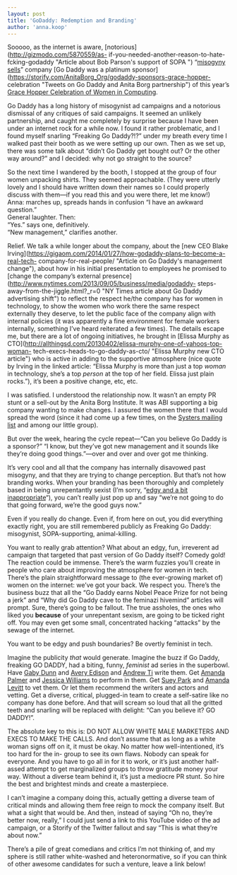 ```yaml
---
layout: post
title: 'GoDaddy: Redemption and Branding'
author: 'anna.koop'
---
```


Sooooo, as the internet is aware, [notorious](http://gizmodo.com/5870559/as-
if-you-needed-another-reason-to-hate-fcking-godaddy "Article about Bob
Parson's support of SOPA ") “[misogyny
sells](http://geekfeminism.wikia.com/wiki/Go_Daddy's_advertising "Geek
Feminism Wiki on Go Daddy Advertising")” company [Go Daddy was a platinum
sponsor](https://storify.com/AnitaBorg_Org/godaddy-sponsors-grace-hopper-
celebration "Tweets on Go Daddy and Anita Borg partnership") of this year’s
[Grace Hopper Celebration of Women in Computing](http://gracehopper.org/
"Grace Hopper main page").

Go Daddy has a long history of misogynist ad campaigns and a notorious
dismissal of any critiques of said campaigns. It seemed an unlikely
partnership, and caught me completely by surprise because I have been under an
internet rock for a while now. I found it rather problematic, and I found
myself snarling “Freaking Go Daddy?!?” under my breath every time I walked
past their booth as we were setting up our own. Then as we set up, there was
some talk about “didn’t Go Daddy get bought out? Or the other way around?” and
I decided: why not go straight to the source?

So the next time I wandered by the booth, I stopped at the group of four women
unpacking shirts. They seemed approachable. (They were utterly lovely and I
should have written down their names so I could properly discuss with them—if
you read this and you were there, let me know!)  
Anna: marches up, spreads hands in confusion “I have an awkward question.”  
General laughter. Then:  
“Yes.” says one, definitively.  
“New management,” clarifies another.

Relief. We talk a while longer about the company, about the [new CEO Blake
Irving](https://gigaom.com/2014/01/27/how-godaddy-plans-to-become-a-real-tech-
company-for-real-people/ "Article on Go Daddy's management change"), about how
in his initial presentation to employees he promised to [change the company’s
external presence](http://www.nytimes.com/2013/09/05/business/media/godaddy-
steps-away-from-the-jiggle.html?_r=0 "NY Times article about Go Daddy
advertising shift") to reflect the respect he/the company has for women in
technology, to show the women who work there the same respect externally they
deserve, to let the public face of the company align with internal policies
(it was apparently a fine environment for female workers internally, something
I’ve heard reiterated a few times). The details escape me, but there are a lot
of ongoing initiatives, he brought in [Elissa Murphy as
CTO](http://allthingsd.com/20130402/elissa-murphy-one-of-yahoos-top-woman-
tech-execs-heads-to-go-daddy-as-cto/ "Elissa Murphy new CTO article") who is
active in adding to the supportive atmosphere (nice quote by Irving in the
linked article: “Elissa Murphy is more than just a top _woman_ in technology,
she’s a top _person_ at the top of her field. Elissa just plain rocks.”), it’s
been a positive change, etc, etc.

I was satisfied. I understood the relationship now. It wasn’t an empty PR
stunt or a sell-out by the Anita Borg Institute. It was ABI supporting a big
company wanting to make changes. I assured the women there that I would spread
the word (since it had come up a few times, on the [Systers mailing
list](http://anitaborg.org/get-involved/systers/ "Systers page at anitaborg
institute") and among our little group).

But over the week, hearing the cycle repeat—“Can you believe Go Daddy is a
sponsor?” “I know, but they’ve got new management and it sounds like they’re
doing good things.”—over and over and over got me thinking.

It’s very cool and all that the company has internally disavowed past
misogyny, and that they are trying to change perception. But that’s not how
branding works. When your branding has been thoroughly and completely based in
being unrepentantly sexist (I’m sorry, “[edgy and a bit
inappropriate](http://www.bobparsons.me/archive_article.php?entry_id=142
"Press release by Bob Parsons")“), you can’t really just pop up and say “we’re
not going to do that going forward, we’re the good guys now.”

Even if you really do change. Even if, from here on out, you did everything
exactly right, you are still remembered publicly as Freaking Go Daddy:
misogynist, SOPA-supporting, animal-killing.

You want to really grab attention? What about an edgy, fun, irreverent ad
campaign that targeted that past version of Go Daddy itself? Comedy gold! The
reaction could be immense. There’s the warm fuzzies you’ll create in people
who care about improving the atmosphere for women in tech. There’s the plain
straightforward message to (the ever-growing market of) women on the internet:
we’ve got your back. We respect you. There’s the business buzz that all the
“Go Daddy earns Nobel Peace Prize for not being a jerk” and “Why did Go Daddy
cave to the feminazi hivemind” articles will prompt. Sure, there’s going to be
fallout. The true assholes, the ones who liked you **because** of your
unrepentant sexism, are going to be ticked right off. You may even get some
small, concentrated hacking “attacks” by the sewage of the internet.

You want to be edgy and push boundaries? Be overtly feminist in tech.

Imagine the publicity *that* would generate. Imagine the buzz if Go Daddy,
freaking GO DADDY, had a biting, funny, *feminist* ad series in the superbowl.
Have [Gaby Dunn](http://gabydunn.com/ "Gaby Dunn blog") and [Avery
Edison](http://www.averyedison.com/ "Avery Edison") and [Andrew
Ti](http://yoisthisracist.com/ "Yo is this Racist tumblr") write them. Get
[Amanda Palmer](http://amandapalmer.net/ "Amanda Palmer") and [Jessica
Williams](http://msjwilly.tumblr.com/ "Jessica Williams tumblr") to perform in
them. Get [Suey Park](http://sueypark.com/ "Suey Park blog") and [Amanda
Levitt](http://fatbodypolitics.com/ "Amanda Levitt web page") to vet them. Or
let them recommend the writers and actors and vetting. Get a diverse,
critical, plugged-in team to create a self-satire like no company has done
before. And that will scream so loud that all the gritted teeth and snarling
will be replaced with delight: “Can you believe it? GO DADDY!”.

The absolute key to this is: DO NOT ALLOW WHITE MALE MARKETERS AND EXECS TO
MAKE THE CALLS. And don’t assume that as long as a white woman signs off on
it, it must be okay. No matter how well-intentioned, it’s too hard for the in-
group to see its own flaws. Nobody can speak for everyone. And you have to go
all in for it to work, or it’s just another half-assed attempt to get
marginalized groups to throw gratitude money your way. Without a diverse team
behind it, it’s just a mediocre PR stunt. So hire the best and brightest minds
and create a masterpiece.

I can’t imagine a company doing this, actually getting a diverse team of
critical minds and allowing them free reign to mock the company itself. But
what a sight that would be. And then, instead of saying “Oh no, they’re better
now, really,” I could just send a link to this YouTube video of the ad
campaign, or a Storify of the Twitter fallout and say “This is what they’re
about now.”

There’s a pile of great comedians and critics I’m not thinking of, and my
sphere is still rather white-washed and heteronormative, so if you can think
of other awesome candidates for such a venture, leave a link below!


